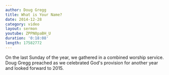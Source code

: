 ```yaml
---
author: Doug Gregg
title: What is Your Name?
date: 2014-12-28
category: video
layout: sermon
youtube: ZPPN0paBH_U
duration: '0:18:08'
length: 17582772
---
```


On the last Sunday of the year, we gathered in a combined worship service. Doug Gregg preached as we celebrated God's provision for another year and looked forward to 2015.
